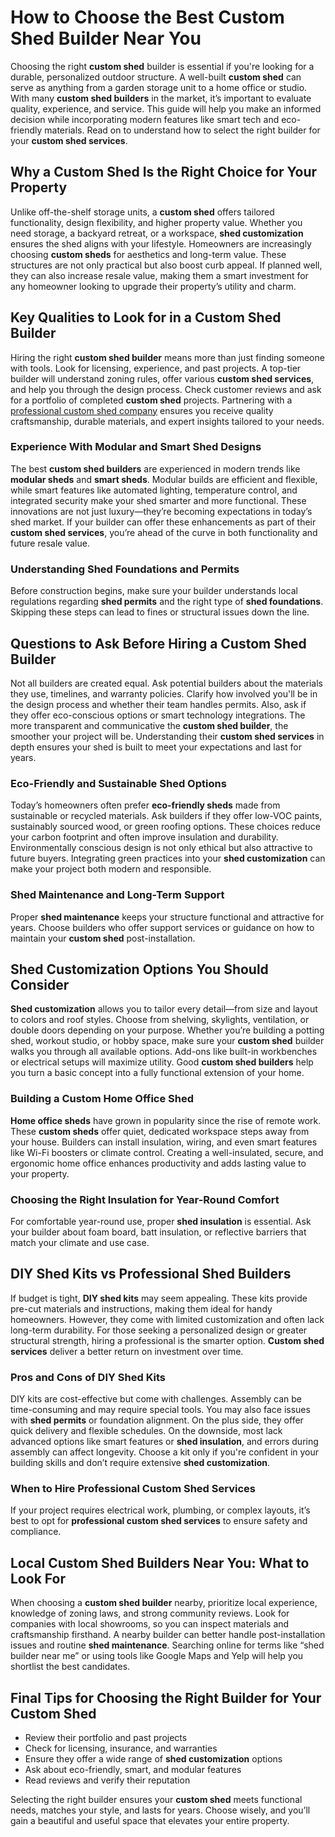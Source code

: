 <!DOCTYPE html>
<html lang="en">
<head>
  <meta charset="UTF-8">
  <meta name="viewport" content="width=device-width, initial-scale=1.0">
  <meta name="description" content="Learn how to choose the best custom shed builder near you with expert tips on shed customization, modular sheds, smart sheds, and more.">
</head>
<body>

  <h1>How to Choose the Best Custom Shed Builder Near You</h1>
  <p>
    Choosing the right <strong>custom shed</strong> builder is essential if you're looking for a durable, personalized outdoor structure. A well-built <strong>custom shed</strong> can serve as anything from a garden storage unit to a home office or studio. With many <strong>custom shed builders</strong> in the market, it’s important to evaluate quality, experience, and service. This guide will help you make an informed decision while incorporating modern features like smart tech and eco-friendly materials. Read on to understand how to select the right builder for your <strong>custom shed services</strong>.
  </p>

  <h2>Why a Custom Shed Is the Right Choice for Your Property</h2>
  <p>
    Unlike off-the-shelf storage units, a <strong>custom shed</strong> offers tailored functionality, design flexibility, and higher property value. Whether you need storage, a backyard retreat, or a workspace, <strong>shed customization</strong> ensures the shed aligns with your lifestyle. Homeowners are increasingly choosing <strong>custom sheds</strong> for aesthetics and long-term value. These structures are not only practical but also boost curb appeal. If planned well, they can also increase resale value, making them a smart investment for any homeowner looking to upgrade their property’s utility and charm.
  </p>

  <h2>Key Qualities to Look for in a Custom Shed Builder</h2>
  <p>
  Hiring the right <strong>custom shed builder</strong> means more than just finding someone with tools. Look for licensing, experience, and past projects. A top-tier builder will understand zoning rules, offer various <strong>custom shed services</strong>, and help you through the design process. Check customer reviews and ask for a portfolio of completed <strong>custom shed</strong> projects. Partnering with a 
  <a href="https://www.dutchcountrysheds.com/" target="_blank" rel="noopener">professional custom shed company</a> 
  ensures you receive quality craftsmanship, durable materials, and expert insights tailored to your needs.
</p>

  <h3>Experience With Modular and Smart Shed Designs</h3>
  <p>
    The best <strong>custom shed builders</strong> are experienced in modern trends like <strong>modular sheds</strong> and <strong>smart sheds</strong>. Modular builds are efficient and flexible, while smart features like automated lighting, temperature control, and integrated security make your shed smarter and more functional. These innovations are not just luxury—they’re becoming expectations in today’s shed market. If your builder can offer these enhancements as part of their <strong>custom shed services</strong>, you’re ahead of the curve in both functionality and future resale value.
  </p>

  <h3>Understanding Shed Foundations and Permits</h3>
  <p>
    Before construction begins, make sure your builder understands local regulations regarding <strong>shed permits</strong> and the right type of <strong>shed foundations</strong>. Skipping these steps can lead to fines or structural issues down the line.
  </p>

  <h2>Questions to Ask Before Hiring a Custom Shed Builder</h2>
  <p>
    Not all builders are created equal. Ask potential builders about the materials they use, timelines, and warranty policies. Clarify how involved you'll be in the design process and whether their team handles permits. Also, ask if they offer eco-conscious options or smart technology integrations. The more transparent and communicative the <strong>custom shed builder</strong>, the smoother your project will be. Understanding their <strong>custom shed services</strong> in depth ensures your shed is built to meet your expectations and last for years.
  </p>

  <h3>Eco-Friendly and Sustainable Shed Options</h3>
  <p>
    Today’s homeowners often prefer <strong>eco-friendly sheds</strong> made from sustainable or recycled materials. Ask builders if they offer low-VOC paints, sustainably sourced wood, or green roofing options. These choices reduce your carbon footprint and often improve insulation and durability. Environmentally conscious design is not only ethical but also attractive to future buyers. Integrating green practices into your <strong>shed customization</strong> can make your project both modern and responsible.
  </p>

  <h3>Shed Maintenance and Long-Term Support</h3>
  <p>
    Proper <strong>shed maintenance</strong> keeps your structure functional and attractive for years. Choose builders who offer support services or guidance on how to maintain your <strong>custom shed</strong> post-installation.
  </p>

  <h2>Shed Customization Options You Should Consider</h2>
  <p>
    <strong>Shed customization</strong> allows you to tailor every detail—from size and layout to colors and roof styles. Choose from shelving, skylights, ventilation, or double doors depending on your purpose. Whether you’re building a potting shed, workout studio, or hobby space, make sure your <strong>custom shed</strong> builder walks you through all available options. Add-ons like built-in workbenches or electrical setups will maximize utility. Good <strong>custom shed builders</strong> help you turn a basic concept into a fully functional extension of your home.
  </p>

  <h3>Building a Custom Home Office Shed</h3>
  <p>
    <strong>Home office sheds</strong> have grown in popularity since the rise of remote work. These <strong>custom sheds</strong> offer quiet, dedicated workspace steps away from your house. Builders can install insulation, wiring, and even smart features like Wi-Fi boosters or climate control. Creating a well-insulated, secure, and ergonomic home office enhances productivity and adds lasting value to your property.
  </p>

  <h3>Choosing the Right Insulation for Year-Round Comfort</h3>
  <p>
    For comfortable year-round use, proper <strong>shed insulation</strong> is essential. Ask your builder about foam board, batt insulation, or reflective barriers that match your climate and use case.
  </p>

  <h2>DIY Shed Kits vs Professional Shed Builders</h2>
  <p>
    If budget is tight, <strong>DIY shed kits</strong> may seem appealing. These kits provide pre-cut materials and instructions, making them ideal for handy homeowners. However, they come with limited customization and often lack long-term durability. For those seeking a personalized design or greater structural strength, hiring a professional is the smarter option. <strong>Custom shed services</strong> deliver a better return on investment over time.
  </p>

  <h3>Pros and Cons of DIY Shed Kits</h3>
  <p>
    DIY kits are cost-effective but come with challenges. Assembly can be time-consuming and may require special tools. You may also face issues with <strong>shed permits</strong> or foundation alignment. On the plus side, they offer quick delivery and flexible schedules. On the downside, most lack advanced options like smart features or <strong>shed insulation</strong>, and errors during assembly can affect longevity. Choose a kit only if you're confident in your building skills and don’t require extensive <strong>shed customization</strong>.
  </p>

  <h3>When to Hire Professional Custom Shed Services</h3>
  <p>
    If your project requires electrical work, plumbing, or complex layouts, it’s best to opt for <strong>professional custom shed services</strong> to ensure safety and compliance.
  </p>

  <h2>Local Custom Shed Builders Near You: What to Look For</h2>
  <p>
    When choosing a <strong>custom shed builder</strong> nearby, prioritize local experience, knowledge of zoning laws, and strong community reviews. Look for companies with local showrooms, so you can inspect materials and craftsmanship firsthand. A nearby builder can better handle post-installation issues and routine <strong>shed maintenance</strong>. Searching online for terms like “shed builder near me” or using tools like Google Maps and Yelp will help you shortlist the best candidates.
  </p>

  <h2>Final Tips for Choosing the Right Builder for Your Custom Shed</h2>
  <p>
    <ul>
      <li>Review their portfolio and past projects</li>
      <li>Check for licensing, insurance, and warranties</li>
      <li>Ensure they offer a wide range of <strong>shed customization</strong> options</li>
      <li>Ask about eco-friendly, smart, and modular features</li>
      <li>Read reviews and verify their reputation</li>
    </ul>
    Selecting the right builder ensures your <strong>custom shed</strong> meets functional needs, matches your style, and lasts for years. Choose wisely, and you’ll gain a beautiful and useful space that elevates your entire property.
  </p>

</body>
</html>
